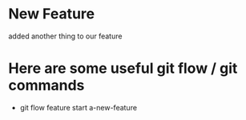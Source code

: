 # New Feature

added another thing to our feature


# Here are some useful git flow / git commands
- git flow feature start a-new-feature